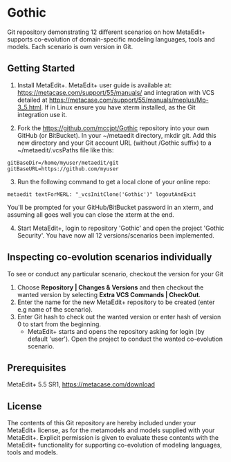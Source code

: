 # Gothic
Git repository demonstrating 12 different scenarios on how MetaEdit+ supports co-evolution of domain-specific modeling languages, tools and models. Each scenario is own version in Git. 

## Getting Started

1. Install MetaEdit+. 
MetaEdit+ user guide is available at: https://metacase.com/support/55/manuals/ and integration with VCS detailed at https://metacase.com/support/55/manuals/meplus/Mp-3_5.html. If in Linux ensure you have xterm installed, as the Git integration use it. 

2. Fork the https://github.com/mccjpt/Gothic repository into your own GitHub (or BitBucket). In your ~/metaedit directory, mkdir git. Add this new directory and your Git account URL (without /Gothic suffix) to a ~/metaedit/.vcsPaths file like this:
```
gitBaseDir=/home/myuser/metaedit/git
gitBaseURL=https://github.com/myuser
```
3. Run the following command to get a local clone of your online repo:
```
metaedit textForMERL: "_vcsInitClone('Gothic')" logoutAndExit
```
You'll be prompted for your GitHub/BitBucket password in an xterm, and assuming all goes well you can close the xterm at the end.

4. Start MetaEdit+, login to repository 'Gothic' and open the project 'Gothic Security'. 
You have now all 12 versions/scenarios been implemented. 

## Inspecting co-evolution scenarios individually
To see or conduct any particular scenario, checkout the version for your Git
1. Choose **Repository | Changes & Versions** and then checkout the wanted version by selecting **Extra VCS Commands | CheckOut**. 
2. Enter the name for the new MetaEdit+ repository to be created (enter e.g name of the scenario). 
3. Enter Git hash to check out the wanted version or enter hash of version 0 to start from the beginning.
   - MetaEdit+ starts and opens the repository asking for login (by default 'user'). Open the project to conduct the wanted co-evolution scenario.

## Prerequisites
MetaEdit+ 5.5 SR1, https://metacase.com/download

## License
The contents of this Git repository are hereby included under your MetaEdit+ license, as for the metamodels and models supplied with your MetaEdit+. Explicit permission is given to evaluate these contents with the MetaEdit+ functionality for supporting co-evolution of modeling languages, tools and models. 
